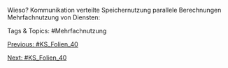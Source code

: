 Wieso?
Kommunikation
verteilte Speichernutzung
parallele Berechnungen
Mehrfachnutzung von Diensten:

   Tags & Topics:
   #Mehrfachnutzung

[Previous: #KS_Folien_40](KS_Folien_40.md)

[Next: #KS_Folien_40](KS_Folien_40.md)